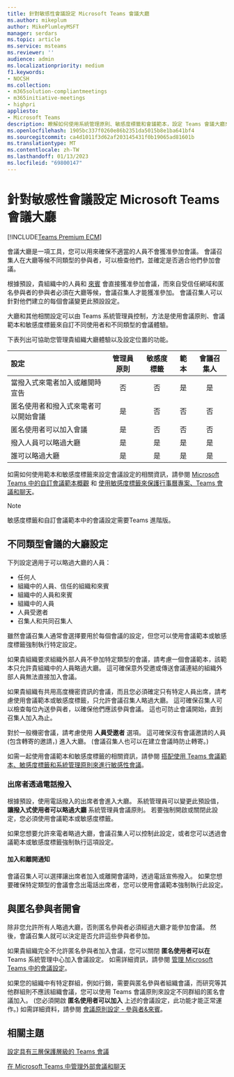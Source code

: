 ```yaml
---
title: 針對敏感性會議設定 Microsoft Teams 會議大廳
ms.author: mikeplum
author: MikePlumleyMSFT
manager: serdars
ms.topic: article
ms.service: msteams
ms.reviewer: ''
audience: admin
ms.localizationpriority: medium
f1.keywords:
- NOCSH
ms.collection:
- m365solution-compliantmeetings
- m365initiative-meetings
- highpri
appliesto:
- Microsoft Teams
description: 瞭解如何使用系統管理原則、敏感度標籤和會議範本，設定 Teams 會議大廳來加強敏感性會議的安全性。
ms.openlocfilehash: 1905bc337f0260e86b2351da5015b8e1ba641bf4
ms.sourcegitcommit: ca4d1011f3d62af203145431f0b19065ad81601b
ms.translationtype: MT
ms.contentlocale: zh-TW
ms.lasthandoff: 01/13/2023
ms.locfileid: "69800147"
---
```

# <a name="configure-the-microsoft-teams-meeting-lobby-for-sensitive-meetings"></a>針對敏感性會議設定 Microsoft Teams 會議大廳

[!INCLUDE[Teams Premium ECM](includes/teams-premium-ecm.md)]

會議大廳是一項工具，您可以用來確保不適當的人員不會獲准參加會議。 會議召集人在大廳等候不同類型的參與者，可以檢查他們，並確定是否適合他們參加會議。

根據預設，貴組織中的人員和 [來賓](guest-access.md) 會直接獲准參加會議，而來自受信任網域和匿名參與者的參與者必須在大廳等候，會議召集人才能獲准參加。 會議召集人可以針對他們建立的每個會議變更此預設設定。

大廳和其他相關設定可以由 Teams 系統管理員控制，方法是使用會議原則、會議範本和敏感度標籤來自訂不同使用者和不同類型的會議體驗。

下表列出可協助您管理貴組織大廳體驗以及設定位置的功能。

|設定|管理員原則|敏感度標籤|範本|會議召集人|
|:------|:----------:|:---------------:|:------:|:---------------:|
|當撥入式來電者加入或離開時宣告|否|否|是|是|
|匿名使用者和撥入式來電者可以開始會議|是|否|否|否|
|匿名使用者可以加入會議|是|否|否|否|
|撥入人員可以略過大廳|是|是|是|是|
|誰可以略過大廳|是|是|是|是|

如需如何使用範本和敏感度標籤來設定會議設定的相關資訊，請參閱 [Microsoft Teams 中的自訂會議範本概觀](custom-meeting-templates-overview.md) 和 [使用敏感度標籤來保護行事曆專案、Teams 會議和聊天](/microsoft-365/compliance/sensitivity-labels-meetings)。

> [!Note]
> 敏感度標籤和自訂會議範本中的會議設定需要Teams 進階版。

## <a name="lobby-settings-for-different-types-of-meetings"></a>不同類型會議的大廳設定

下列設定適用于可以略過大廳的人員：

- 任何人
- 組織中的人員、信任的組織和來賓
- 組織中的人員和來賓
- 組織中的人員
- 人員受邀者
- 召集人和共同召集人

雖然會議召集人通常會選擇要用於每個會議的設定，但您可以使用會議範本或敏感度標籤強制執行特定設定。

如果貴組織要求組織外部人員不參加特定類型的會議，請考慮一個會議範本，該範本只允許貴組織中的人員略過大廳。 這可確保意外受邀或傳送會議連結的組織外部人員無法直接加入會議。

如果貴組織有共用高度機密資訊的會議，而且您必須確定只有特定人員出席，請考慮使用會議範本或敏感度標籤，只允許會議召集人略過大廳。 這可確保召集人可以檢查每位內送參與者，以確保他們應該參與會議。 這也可防止會議開始，直到召集人加入為止。

對於一般機密會議，請考慮使用 **人員受邀者** 選項。 這可確保沒有會議邀請的人員 (包含轉寄的邀請，) 進入大廳。  (會議召集人也可以在建立會議時防止轉寄。) 

如需一起使用會議範本和敏感度標籤的相關資訊，請參閱 [搭配使用 Teams 會議範本、敏感度標籤和系統管理原則來進行敏感性會議](meeting-templates-sensitivity-labels-policies.md)。

### <a name="attendees-calling-in-by-phone"></a>出席者透過電話撥入

根據預設，使用電話撥入的出席者會進入大廳。 系統管理員可以變更此預設值， **讓撥入式使用者可以略過大廳** 系統管理員會議原則。 若要強制開啟或關閉此設定，您必須使用會議範本或敏感度標籤。

如果您想要允許來電者略過大廳，會議召集人可以控制此設定，或者您可以透過會議範本或敏感度標籤強制執行這項設定。

#### <a name="join-and-leave-notifications"></a>加入和離開通知

會議召集人可以選擇讓出席者加入或離開會議時，透過電話宣佈撥入。 如果您想要確保特定類型的會議會念出電話出席者，您可以使用會議範本強制執行此設定。

## <a name="meeting-with-anonymous-participants"></a>與匿名參與者開會

除非您允許所有人略過大廳，否則匿名參與者必須經過大廳才能參加會議。 然後，會議召集人就可以決定是否允許這些參與者參加。

如果貴組織完全不允許匿名參與者加入會議，您可以關閉 **匿名使用者可以在** Teams 系統管理中心加入會議設定。 如需詳細資訊，請參閱 [管理 Microsoft Teams 中的會議設定](/microsoftteams/meeting-settings-in-teams)。

如果您的組織中有特定群組，例如行銷，需要與匿名參與者組織會議，而研究等其他群組則不應該組織會議，您可以使用 Teams 會議原則來設定不同群組的匿名會議加入。  (您必須開啟 **匿名使用者可以加入** 上述的會議設定，此功能才能正常運作。) 如需詳細資料，請參閱 [會議原則設定 - 參與者&來賓](/microsoftteams/meeting-policies-participants-and-guests)。

## <a name="related-topics"></a>相關主題

[設定具有三層保護層級的 Teams 會議](configure-meetings-three-tiers-protection.md)

[在 Microsoft Teams 中管理外部會議和聊天](/microsoftteams/manage-external-access)
